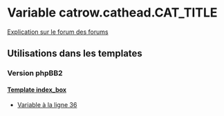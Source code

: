 # Variable catrow.cathead.CAT_TITLE
[Explication sur le forum des forums](http://forum.forumactif.com/t294113-listing-des-variables#catrow.cathead.CAT_TITLE)

## Utilisations dans les templates

### Version phpBB2

#### [Template index_box](subsilver/index_box.md)
* [Variable à la ligne 36](../subsilver/index_box.tpl#L36)